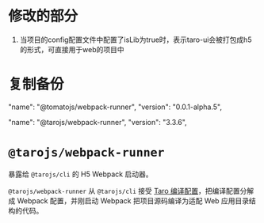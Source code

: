 # 修改的部分
1. 当项目的config配置文件中配置了isLib为true时，表示taro-ui会被打包成h5的形式，可直接用于web的项目中

# 复制备份
"name": "@tomatojs/webpack-runner",
"version": "0.0.1-alpha.5",

"name": "@tarojs/webpack-runner",
"version": "3.3.6",

# `@tarojs/webpack-runner`

暴露给 `@tarojs/cli` 的 H5 Webpack 启动器。

`@tarojs/webpack-runner` 从 `@tarojs/cli` 接受 [Taro 编译配置](https://taro-docs.jd.com/taro/docs/config.html)，把编译配置分解成 Webpack 配置，并刚启动 Webpack 把项目源码编译为适配 Web 应用目录结构的代码。
